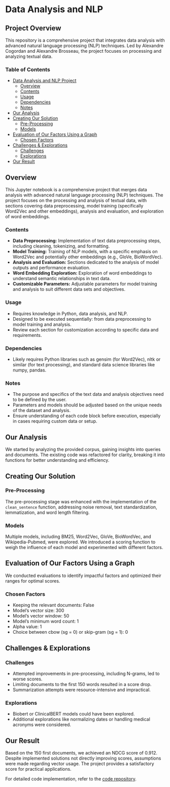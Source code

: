 # Data Analysis and NLP

## Project Overview

This repository is a comprehensive project that integrates data analysis with advanced natural language processing (NLP) techniques. Led by Alexandre Cogordan and Alexandre Brosseau, the project focuses on processing and analyzing textual data.

### Table of Contents

- [Data Analysis and NLP Project](#data-analysis-and-nlp-project)
  - [Overview](#overview)
  - [Contents](#contents)
  - [Usage](#usage)
  - [Dependencies](#dependencies)
  - [Notes](#notes)
- [Our Analysis](#our-analysis)
- [Creating Our Solution](#creating-our-solution)
  - [Pre-Processing](#pre-processing)
  - [Models](#models)
- [Evaluation of Our Factors Using a Graph](#evaluation-of-our-factors-using-a-graph)
  - [Chosen Factors](#chosen-factors)
- [Challenges & Explorations](#challenges--explorations)
  - [Challenges](#challenges)
  - [Explorations](#explorations)
- [Our Result](#our-result)

## Overview

This Jupyter notebook is a comprehensive project that merges data analysis with advanced natural language processing (NLP) techniques. The project focuses on the processing and analysis of textual data, with sections covering data preprocessing, model training (specifically Word2Vec and other embeddings), analysis and evaluation, and exploration of word embeddings.

### Contents

- **Data Preprocessing:** Implementation of text data preprocessing steps, including cleaning, tokenizing, and formatting.
- **Model Training:** Training of NLP models, with a specific emphasis on Word2Vec and potentially other embeddings (e.g., GloVe, BioWordVec).
- **Analysis and Evaluation:** Sections dedicated to the analysis of model outputs and performance evaluation.
- **Word Embedding Exploration:** Exploration of word embeddings to understand semantic relationships in text data.
- **Customizable Parameters:** Adjustable parameters for model training and analysis to suit different data sets and objectives.

### Usage

- Requires knowledge in Python, data analysis, and NLP.
- Designed to be executed sequentially: from data preprocessing to model training and analysis.
- Review each section for customization according to specific data and requirements.

### Dependencies

- Likely requires Python libraries such as gensim (for Word2Vec), nltk or similar (for text processing), and standard data science libraries like numpy, pandas.

### Notes

- The purpose and specifics of the text data and analysis objectives need to be defined by the user.
- Parameters and models should be adjusted based on the unique needs of the dataset and analysis.
- Ensure understanding of each code block before execution, especially in cases requiring custom data or setup.

## Our Analysis

We started by analyzing the provided corpus, gaining insights into queries and documents. The existing code was refactored for clarity, breaking it into functions for better understanding and efficiency.

## Creating Our Solution

### Pre-Processing

The pre-processing stage was enhanced with the implementation of the `clean_sentence` function, addressing noise removal, text standardization, lemmatization, and word length filtering.

### Models

Multiple models, including BM25, Word2Vec, GloVe, BioWordVec, and Wikipedia-Pubmed, were explored. We introduced a scoring function to weigh the influence of each model and experimented with different factors.

## Evaluation of Our Factors Using a Graph

We conducted evaluations to identify impactful factors and optimized their ranges for optimal scores.

### Chosen Factors

- Keeping the relevant documents: False
- Model’s vector size: 300
- Model’s vector window: 50
- Model’s minimum word count: 1
- Alpha value: 1
- Choice between cbow (sg = 0) or skip-gram (sg = 1): 0

## Challenges & Explorations

### Challenges

- Attempted improvements in pre-processing, including N-grams, led to worse scores.
- Limiting documents to the first 150 words resulted in a score drop.
- Summarization attempts were resource-intensive and impractical.

### Explorations

- Biobert or ClinicalBERT models could have been explored.
- Additional explorations like normalizing dates or handling medical acronyms were considered.

## Our Result

Based on the 150 first documents, we achieved an NDCG score of 0.912. Despite implemented solutions not directly improving scores, assumptions were made regarding vector usage. The project provides a satisfactory score for practical applications.

For detailed code implementation, refer to the [code repository](https://bit.ly/projet-nlp).
